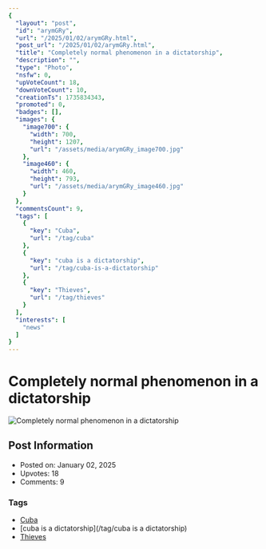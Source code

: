 ```yaml
---
{
  "layout": "post",
  "id": "arymGRy",
  "url": "/2025/01/02/arymGRy.html",
  "post_url": "/2025/01/02/arymGRy.html",
  "title": "Completely normal phenomenon in a dictatorship",
  "description": "",
  "type": "Photo",
  "nsfw": 0,
  "upVoteCount": 18,
  "downVoteCount": 10,
  "creationTs": 1735834343,
  "promoted": 0,
  "badges": [],
  "images": {
    "image700": {
      "width": 700,
      "height": 1207,
      "url": "/assets/media/arymGRy_image700.jpg"
    },
    "image460": {
      "width": 460,
      "height": 793,
      "url": "/assets/media/arymGRy_image460.jpg"
    }
  },
  "commentsCount": 9,
  "tags": [
    {
      "key": "Cuba",
      "url": "/tag/cuba"
    },
    {
      "key": "cuba is a dictatorship",
      "url": "/tag/cuba-is-a-dictatorship"
    },
    {
      "key": "Thieves",
      "url": "/tag/thieves"
    }
  ],
  "interests": [
    "news"
  ]
}
---
```


# Completely normal phenomenon in a dictatorship

![Completely normal phenomenon in a dictatorship](/assets/media/arymGRy_image700.jpg)

## Post Information

- Posted on: January 02, 2025
- Upvotes: 18
- Comments: 9

### Tags

- [Cuba](/tag/Cuba)
- [cuba is a dictatorship](/tag/cuba is a dictatorship)
- [Thieves](/tag/Thieves)
